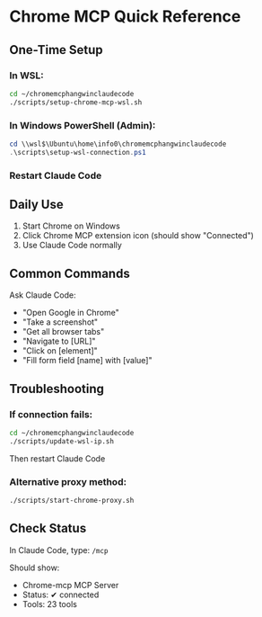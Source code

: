 # Chrome MCP Quick Reference

## One-Time Setup

### In WSL:
```bash
cd ~/chromemcphangwinclaudecode
./scripts/setup-chrome-mcp-wsl.sh
```

### In Windows PowerShell (Admin):
```powershell
cd \\wsl$\Ubuntu\home\info0\chromemcphangwinclaudecode
.\scripts\setup-wsl-connection.ps1
```

### Restart Claude Code

## Daily Use

1. Start Chrome on Windows
2. Click Chrome MCP extension icon (should show "Connected")
3. Use Claude Code normally

## Common Commands

Ask Claude Code:
- "Open Google in Chrome"
- "Take a screenshot"
- "Get all browser tabs"
- "Navigate to [URL]"
- "Click on [element]"
- "Fill form field [name] with [value]"

## Troubleshooting

### If connection fails:
```bash
cd ~/chromemcphangwinclaudecode
./scripts/update-wsl-ip.sh
```
Then restart Claude Code

### Alternative proxy method:
```bash
./scripts/start-chrome-proxy.sh
```

## Check Status

In Claude Code, type: `/mcp`

Should show:
- Chrome-mcp MCP Server
- Status: ✔ connected
- Tools: 23 tools